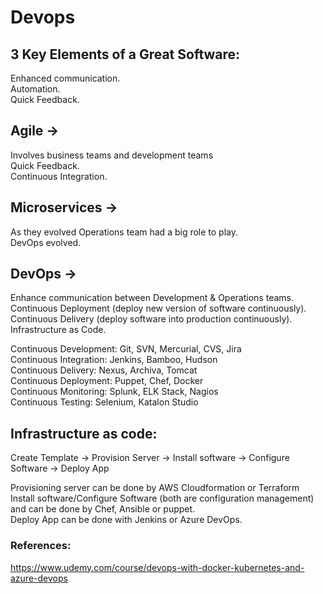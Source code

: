 # Devops

## 3 Key Elements of a Great Software: 
   Enhanced communication.  
   Automation.  
   Quick Feedback.  

## Agile -> 
  Involves business teams and development teams   
  Quick Feedback.   
  Continuous Integration.     

## Microservices -> 
As they evolved Operations team had a big role to play.   
DevOps evolved.   

## DevOps -> 
  Enhance communication between Development & Operations teams.  
  Continuous Deployment (deploy new version of software continuously).  
  Continuous Delivery (deploy software into production continuously).     
  Infrastructure as Code.  

Continuous Development: Git, SVN, Mercurial, CVS, Jira   
Continuous Integration: Jenkins, Bamboo, Hudson    
Continuous Delivery: Nexus, Archiva, Tomcat   
Continuous Deployment: Puppet, Chef, Docker   
Continuous Monitoring: Splunk, ELK Stack, Nagios     
Continuous Testing: Selenium, Katalon Studio   


## Infrastructure as code:   
Create Template -> Provision Server -> Install software -> Configure Software -> Deploy App    

Provisioning server can be done by AWS Cloudformation or Terraform    
Install software/Configure Software (both are configuration management) and can be done by Chef, Ansible or puppet.     
Deploy App can be done with Jenkins or Azure DevOps.    


### References:
https://www.udemy.com/course/devops-with-docker-kubernetes-and-azure-devops
